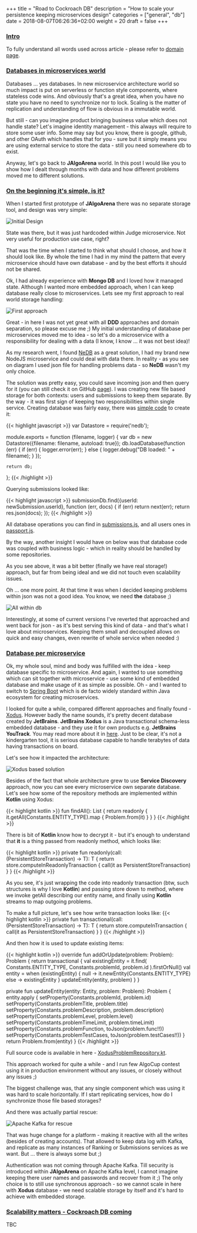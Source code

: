 +++
title = "Road to Cockroach DB"
description = "How to scale your persistence keeping microservices design"
categories = ["general", "db"]
date = 2018-08-07T06:26:36+02:00
weight = 20
draft = false
+++

<h3 class="section-head" id="h-intro"><a href="#h-intro">Intro</a></h3>

To fully understand all words used across article - please refer to [domain page](https://jalgoarena.github.io/docs/domain/).

<h3 class="section-head" id="h-databases-microservices"><a href="#h-databases-microservices">Databases in microservices world</a></h3>

Databases ... yes databases. In new microservice architecture world so much impact is put on serverless or function style
components, where stateless code wins. And obviously that's a great idea, when you have no state you have no need to synchronize
nor to lock. Scaling is the matter of replication and understanding of flow is obvious in a immutable world.

But still - can you imagine product bringing business value which does not handle state? Let's imagine identity management - 
this always will require to store some user info. Some may say but you know, there is google, github, and other OAuth which
handles that for you - sure but it simply means you are using external service to store the data - still you need somewhere
db to exist.

Anyway, let's go back to **JAlgoArena** world. In this post I would like you to show how I dealt through months with data
and how different problems moved me to different solutions.

<h3 class="section-head" id="h-simple"><a href="#h-simple">On the beginning it's simple, is it?</a></h3>

When I started first prototype of **JAlgoArena** there was no separate storage tool, and design was very simple:

![Initial Design](https://raw.githubusercontent.com/jalgoarena/JAlgoArena/4e141f19b47ad7be100c96112059ebd88e7532ec/design/component_diagram.png)

State was there, but it was just hardcoded within Judge microservice. Not very useful for production use case, right?

That was the time when I started to think what should I choose, and how it should look like. By whole the time I had in my mind
the pattern that every microservice should have own database - and by the best efforts it should not be shared. 

Ok, I had already experience with **Mongo DB** and I loved how it managed state. Although I wanted more embedded approach,
when I can keep database really close to microservices. Lets see my first approach to real world storage handling: 

![First approach](https://raw.githubusercontent.com/jalgoarena/JAlgoArena/e13a8b73c0fa2bc60284e3b4deb76c453d0a2119/design/component_diagram.png)

Great - in here I was not yet great with all **DDD** approaches and domain separation, so please excuse me ;) My initial
understanding of database per microservices moved me to idea - so let's do a microservice with a responsibility for dealing
with a data (I know, I know ... it was not best idea)!

As my research went, I found [NeDB](https://github.com/louischatriot/nedb) as a great solution, I had my brand new NodeJS microservice
and could deal with data there. In reality - as you see on diagram I used json file for handling problems data - so **NeDB** wasn't my only choice.

The solution was pretty easy, you could save incoming json and then query for it (you can still check it on GitHub [page](https://github.com/spolnik/JAlgoArena-Data-Obsoleted)).
I was creating new file based storage for both contexts: users and submissions to keep them separate. By the way - it was first sign of
keeping two responsibilities within single service. Creating database was fairly easy, there was 
[simple code](https://github.com/spolnik/JAlgoArena-Data-Obsoleted/blob/master/server/newLocalDb.js) to create it:

{{< highlight javascript >}}
var Datastore = require('nedb');

module.exports = function (filename, logger) {
    var db = new Datastore({filename: filename, autoload: true});
    db.loadDatabase(function (err) {
        if (err) {
            logger.error(err);
        } else {
            logger.debug("DB loaded: " + filename);
        }
    });

    return db;
};
{{< /highlight >}}

Querying submissions looked like:

{{< highlight javascript >}}
submissionDb.find({userId: newSubmission.userId}, function (err, docs) {
    if (err) return next(err);
    return res.json(docs);
});
{{< /highlight >}}

All database operations you can find in [submissions.js](https://github.com/spolnik/JAlgoArena-Data-Obsoleted/blob/master/server/routes/submission.js),
and all users ones in [passport.js](https://github.com/spolnik/JAlgoArena-Data-Obsoleted/blob/master/server/config/passport.js).

By the way, another insight I would have on below was that database code was coupled with business logic - which in reality should be handled by some repositories.

As you see above, it was a bit better (finally we have real storage!) approach, but far from being ideal and we did not touch even scalability issues.

Oh ... one more point. At that time it was when I decided keeping problems within json was not a good idea. You know, we need **the** database ;)

![All within db](https://github.com/jalgoarena/JAlgoArena/raw/d94f858e259a5cfdc514a3b0ce0ca9f94996ee56/design/component_diagram.png)

Interestingly, at some of current versions I've reverted that approached and went back for json - as it's best serving this kind of data - and that's what I love
about microservices. Keeping them small and decoupled allows on quick and easy changes, even rewrite of whole service when needed :)

<h3 class="section-head" id="h-db-per-microservice"><a href="#h-db-per-microservice">Database per microservice</a></h3>

Ok, my whole soul, mind and body was fulfilled with the idea - keep database specific to microservice. And again, I wanted to use something which can sit together 
with microservice - use some kind of embedded database and make usage of it as simple as possible. Oh - and I wanted to switch to [Spring Boot](https://spring.io/projects/spring-boot)
which is de facto widely standard within Java ecosystem for creating microservices.

I looked for quite a while, compared different approaches and finally found - [Xodus](). However badly the name sounds, it's pretty decent database created by **JetBrains**.
**JetBrains Xodus** is a Java transactional schema-less embedded database - and they use it for own products e.g. __JetBrains YouTrack__. 
You may read more about it in [here](https://github.com/JetBrains/xodus/wiki). Just to be clear, it's not a kindergarten tool,
it is serious database capable to handle terabytes of data having transactions on board.

Let's see how it impacted the architecture:

![Xodus based solution](https://github.com/jalgoarena/JAlgoArena/raw/e9cc7ec915018ff154cb01f0246d5154ee77e89b/design/component_diagram.png)

Besides of the fact that whole architecture grew to use __Service Discovery__ approach, now you can see every microservice own
separate database. Let's see how some of the repository methods are implemented within **Kotlin** using Xodus:

{{< highlight kotlin >}}
fun findAll(): List<Problem> {
    return readonly {
        it.getAll(Constants.ENTITY_TYPE).map { Problem.from(it) }
    }
}
{{< /highlight >}}

There is bit of **Kotlin** know how to decrypt it - but it's enough to understand that __it__ is a thing passed from readonly
method, which looks like:

{{< highlight kotlin >}}
private fun <T> readonly(call: (PersistentStoreTransaction) -> T): T {
    return store.computeInReadonlyTransaction { call(it as PersistentStoreTransaction) }
}
{{< /highlight >}}

As you see, it's just wrapping the code into readonly transaction (btw, such structures is why I love **Kotlin**) and passing store
down to method, where we invoke getAll describing our entity name, and finally using **Kotlin** streams to map outgoing problems.

To make a full picture, let's see how write transaction looks like:
{{< highlight kotlin >}}
private fun <T> transactional(call: (PersistentStoreTransaction) -> T): T {
    return store.computeInTransaction { call(it as PersistentStoreTransaction) }
}
{{< /highlight >}}

And then how it is used to update existing items:

{{< highlight kotlin >}}
override fun addOrUpdate(problem: Problem): Problem {
    return transactional {
        val existingEntity = it.find(
                Constants.ENTITY_TYPE, Constants.problemId, problem.id
        ).firstOrNull()
        val entity = when (existingEntity) {
            null -> it.newEntity(Constants.ENTITY_TYPE)
            else -> existingEntity
        }
        updateEntity(entity, problem)
    }
}

private fun updateEntity(entity: Entity, problem: Problem): Problem {
    entity.apply {
        setProperty(Constants.problemId, problem.id)
        setProperty(Constants.problemTitle, problem.title)
        setProperty(Constants.problemDescription, problem.description)
        setProperty(Constants.problemLevel, problem.level)
        setProperty(Constants.problemTimeLimit, problem.timeLimit)
        setProperty(Constants.problemFunction, toJson(problem.func!!))
        setProperty(Constants.problemTestCases, toJson(problem.testCases!!))
    }
    return Problem.from(entity)
}
{{< /highlight >}}

Full source code is available in here - [XodusProblemRepository.kt](https://github.com/spolnik/JAlgoArena-Problems/blob/master/src/main/kotlin/com/jalgoarena/data/XodusProblemsRepository.kt).

This approach worked for quite a while - and I run few AlgoCup contest using it in production environment without any issues, or closely without any issues ;)

The biggest challenge was, that any single component which was using it was hard to scale horizontally. If I start replicating services, 
how do I synchronize those file based storages?

And there was actually partial rescue:

![Apache Kafka for rescue](https://github.com/jalgoarena/JAlgoArena/raw/900a3cb2df2eadfac11133a3932a3ecd0f9bc406/design/component_diagram.png)

That was huge change for a platform - making it reactive with all the writes (besides of creating accounts). That allowed
to keep data log with Kafka, and replicate as many instances of Ranking or Submissions services as we want. But ... there
is always some but ;)

Authentication was not coming through Apache Kafka. Till security is introduced within **JAlgoArena** on Apache Kafka level,
I cannot imagine keeping there user names and passwords and recover from it ;) The only choice is to still use synchronous
approach - so we cannot scale in here with **Xodus** database - we need scalable storage by itself and it's hard to achieve
with embedded storage.

<h3 class="section-head" id="h-cockroach"><a href="#h-cockroach">Scalability matters - Cockroach DB coming</a></h3>

TBC